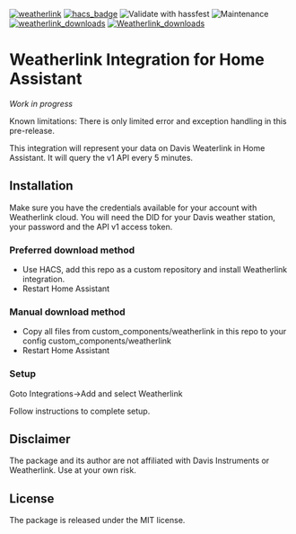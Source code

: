 [![weatherlink](https://img.shields.io/github/v/release/astrandb/weatherlink)](https://github.com/astrandb/weatherlink/releases/latest) [![hacs_badge](https://img.shields.io/badge/HACS-Custom-orange.svg)](https://github.com/custom-components/hacs) ![Validate with hassfest](https://github.com/astrandb/weatherlink/workflows/Validate%20with%20hassfest/badge.svg) ![Maintenance](https://img.shields.io/maintenance/yes/2022.svg) [![weatherlink_downloads](https://img.shields.io/github/downloads/astrandb/weatherlink/total)](https://github.com/astrandb/weatherlink) [![Weatherlink_downloads](https://img.shields.io/github/downloads/astrandb/weatherlink/latest/total)](https://github.com/astrandb/weatherlink)

# Weatherlink Integration for Home Assistant

_Work in progress_

Known limitations: There is only limited error and exception handling in this pre-release.

This integration will represent your data on Davis Weaterlink in Home Assistant. It will query the v1 API every 5 minutes.

## Installation

Make sure you have the credentials available for your account with Weatherlink cloud. You will need the DID for your Davis weather station, your password and the API v1 access token.

### Preferred download method

- Use HACS, add this repo as a custom repository and install Weatherlink integration.
- Restart Home Assistant

### Manual download method

- Copy all files from custom_components/weatherlink in this repo to your config custom_components/weatherlink
- Restart Home Assistant

### Setup

Goto Integrations->Add and select Weatherlink

Follow instructions to complete setup.

## Disclaimer

The package and its author are not affiliated with Davis Instruments or Weatherlink. Use at your own risk.

## License

The package is released under the MIT license.

